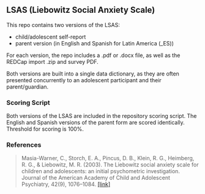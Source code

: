 ## LSAS (Liebowitz Social Anxiety Scale)

This repo contains two versions of the LSAS:
- child/adolescent self-report
- parent version (in English and Spanish for Latin America (_ES))

For each version, the repo includes a .pdf or .docx file, as well as the REDCap import .zip and survey PDF.

Both versions are built into a single data dictionary, as they are often presented concurrently to an adolescent participant and their parent/guardian.


### Scoring Script
Both versions of the LSAS are included in the repository scoring script. The English and Spanish versions of the parent form are scored identically.  Threshold for scoring is 100%.


### References
> Masia-Warner, C., Storch, E. A., Pincus, D. B., Klein, R. G., Heimberg, R. G., & Liebowitz, M. R. (2003). The Liebowitz social anxiety scale for children and adolescents: an initial psychometric investigation. Journal of the American Academy of Child and Adolescent Psychiatry, 42(9), 1076–1084. [[link]](https://pubmed.ncbi.nlm.nih.gov/12960707/)